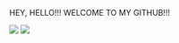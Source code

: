 HEY, HELLO!!!
WELCOME TO MY GITHUB!!!

<img src="https://img.shields.io/badge/JavaScript-323330?style=for-the-badge&logo=javascript&logoColor=F7DF1E" />
<!-- <img src="" /> -->
<img src="https://img.shields.io/badge/CSS-239120?&style=for-the-badge&logo=css3&logoColor=white" />
